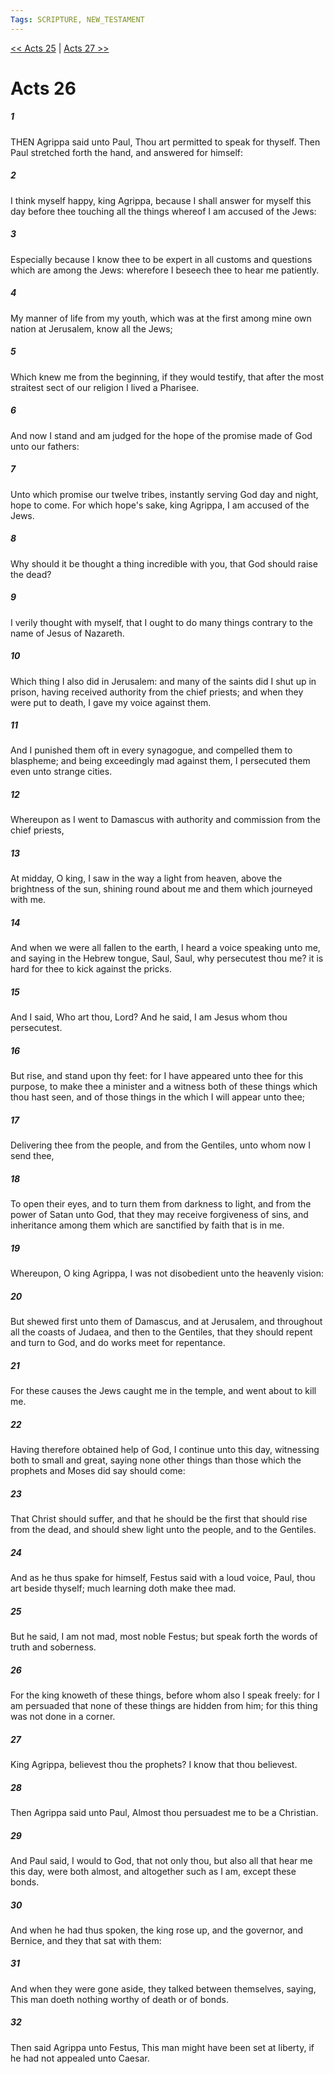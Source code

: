 ```yaml
---
Tags: SCRIPTURE, NEW_TESTAMENT
---
```


[<< Acts 25](NEW_TESTAMENT/05_Acts/Acts_25.md) | [Acts 27 >>](NEW_TESTAMENT/05_Acts/Acts_27.md)

# Acts 26

##### 1
 THEN Agrippa said unto Paul, Thou art permitted to speak for thyself. Then Paul stretched forth the hand, and answered for himself:
##### 2
 I think myself happy, king Agrippa, because I shall answer for myself this day before thee touching all the things whereof I am accused of the Jews:
##### 3
 Especially because I know thee to be expert in all customs and questions which are among the Jews: wherefore I beseech thee to hear me patiently.
##### 4
 My manner of life from my youth, which was at the first among mine own nation at Jerusalem, know all the Jews;
##### 5
 Which knew me from the beginning, if they would testify, that after the most straitest sect of our religion I lived a Pharisee.
##### 6
 And now I stand and am judged for the hope of the promise made of God unto our fathers:
##### 7
 Unto which promise our twelve tribes, instantly serving God day and night, hope to come. For which hope's sake, king Agrippa, I am accused of the Jews.
##### 8
 Why should it be thought a thing incredible with you, that God should raise the dead?
##### 9
 I verily thought with myself, that I ought to do many things contrary to the name of Jesus of Nazareth.
##### 10
 Which thing I also did in Jerusalem: and many of the saints did I shut up in prison, having received authority from the chief priests; and when they were put to death, I gave my voice against them.
##### 11
 And I punished them oft in every synagogue, and compelled them to blaspheme; and being exceedingly mad against them, I persecuted them even unto strange cities.
##### 12
 Whereupon as I went to Damascus with authority and commission from the chief priests,
##### 13
 At midday, O king, I saw in the way a light from heaven, above the brightness of the sun, shining round about me and them which journeyed with me.
##### 14
 And when we were all fallen to the earth, I heard a voice speaking unto me, and saying in the Hebrew tongue, Saul, Saul, why persecutest thou me? it is hard for thee to kick against the pricks.
##### 15
 And I said, Who art thou, Lord? And he said, I am Jesus whom thou persecutest.
##### 16
 But rise, and stand upon thy feet: for I have appeared unto thee for this purpose, to make thee a minister and a witness both of these things which thou hast seen, and of those things in the which I will appear unto thee;
##### 17
 Delivering thee from the people, and from the Gentiles, unto whom now I send thee,
##### 18
 To open their eyes, and to turn them from darkness to light, and from the power of Satan unto God, that they may receive forgiveness of sins, and inheritance among them which are sanctified by faith that is in me.
##### 19
 Whereupon, O king Agrippa, I was not disobedient unto the heavenly vision:
##### 20
 But shewed first unto them of Damascus, and at Jerusalem, and throughout all the coasts of Judaea, and then to the Gentiles, that they should repent and turn to God, and do works meet for repentance.
##### 21
 For these causes the Jews caught me in the temple, and went about to kill me.
##### 22
 Having therefore obtained help of God, I continue unto this day, witnessing both to small and great, saying none other things than those which the prophets and Moses did say should come:
##### 23
 That Christ should suffer, and that he should be the first that should rise from the dead, and should shew light unto the people, and to the Gentiles.
##### 24
 And as he thus spake for himself, Festus said with a loud voice, Paul, thou art beside thyself; much learning doth make thee mad.
##### 25
 But he said, I am not mad, most noble Festus; but speak forth the words of truth and soberness.
##### 26
 For the king knoweth of these things, before whom also I speak freely: for I am persuaded that none of these things are hidden from him; for this thing was not done in a corner.
##### 27
 King Agrippa, believest thou the prophets? I know that thou believest.
##### 28
 Then Agrippa said unto Paul, Almost thou persuadest me to be a Christian.
##### 29
 And Paul said, I would to God, that not only thou, but also all that hear me this day, were both almost, and altogether such as I am, except these bonds.
##### 30
 And when he had thus spoken, the king rose up, and the governor, and Bernice, and they that sat with them:
##### 31
 And when they were gone aside, they talked between themselves, saying, This man doeth nothing worthy of death or of bonds.
##### 32
 Then said Agrippa unto Festus, This man might have been set at liberty, if he had not appealed unto Caesar.
